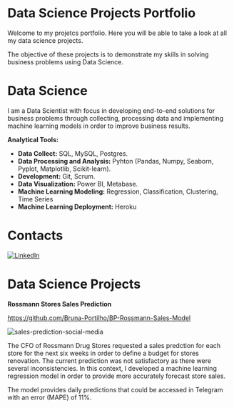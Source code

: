 # Data Science Projects Portfolio

Welcome to my projetcs portfolio. Here you will be able to take a look at all my data science projects. 

The objective of these projects is to demonstrate my skills in solving business problems using Data Science.

# Data Science

I am a Data Scientist with focus in developing end-to-end solutions for business problems through collecting, processing data and implementing machine learning models in order to improve business results.

**Analytical Tools:**
- **Data Collect:** SQL, MySQL, Postgres.
- **Data Processing and Analysis:** Pyhton (Pandas, Numpy, Seaborn, Pyplot, Matplotlib, Scikit-learn).
- **Development:** Git, Scrum.
- **Data Visualization:** Power BI, Metabase.
- **Machine Learning Modeling:** Regression, Classification, Clustering, Time Series
- **Machine Learning Deployment:** Heroku

# Contacts

[<img alt="LinkedIn" src="https://img.shields.io/badge/LinkedIn-0077B5?style=for-the-badge&logo=linkedin&logoColor=white"/>]( https://www.linkedin.com/in/bruna-portilho-b48309124)

# Data Science Projects

**Rossmann Stores Sales Prediction**

https://github.com/Bruna-Portilho/BP-Rossmann-Sales-Model

![sales-prediction-social-media](https://user-images.githubusercontent.com/85244180/136030996-bc99f9e2-c679-4215-9df2-d245f088541c.png)

The CFO of Rossmann Drug Stores requested a sales predction for each store for the next six weeks in order to define a budget for stores renovation. The current prediction was not satisfactory as there were several inconsistencies. In this context, I developed a machine learning regression model in order to provide more accurately forecast store sales.

The model provides daily predictions that could be accessed in Telegram with an error (MAPE) of 11%.
